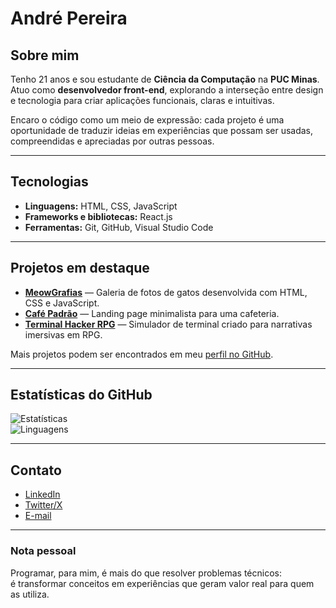 
# André Pereira

## Sobre mim
Tenho 21 anos e sou estudante de **Ciência da Computação** na **PUC Minas**.  
Atuo como **desenvolvedor front-end**, explorando a interseção entre design e tecnologia para criar aplicações funcionais, claras e intuitivas.  

Encaro o código como um meio de expressão: cada projeto é uma oportunidade de traduzir ideias em experiências que possam ser usadas, compreendidas e apreciadas por outras pessoas.

---

## Tecnologias
- **Linguagens:** HTML, CSS, JavaScript  
- **Frameworks e bibliotecas:** React.js  
- **Ferramentas:** Git, GitHub, Visual Studio Code  

---

## Projetos em destaque
- [**MeowGrafias**](https://github.com/xuzzet/MeowGrafias) — Galeria de fotos de gatos desenvolvida com HTML, CSS e JavaScript.  
- [**Café Padrão**](https://github.com/xuzzet/cafeteria-padrao) — Landing page minimalista para uma cafeteria.  
- [**Terminal Hacker RPG**](https://github.com/xuzzet/terminal-hacker) — Simulador de terminal criado para narrativas imersivas em RPG.  

Mais projetos podem ser encontrados em meu [perfil no GitHub](https://github.com/xuzzet?tab=repositories).

---

## Estatísticas do GitHub
![Estatísticas](https://github-readme-stats.vercel.app/api?username=xuzzet&show_icons=true&theme=transparent&hide_border=true)  
![Linguagens](https://github-readme-stats.vercel.app/api/top-langs/?username=xuzzet&layout=compact&theme=transparent&hide_border=true)

---

## Contato
- [LinkedIn](https://www.linkedin.com/in/andr%C3%A9-pereira-8106b5307)  
- [Twitter/X](https://x.com/eaidezin)  
- [E-mail](mailto:andrepereira852113@gmail.com)  

---

### Nota pessoal
Programar, para mim, é mais do que resolver problemas técnicos:  
é transformar conceitos em experiências que geram valor real para quem as utiliza.  


